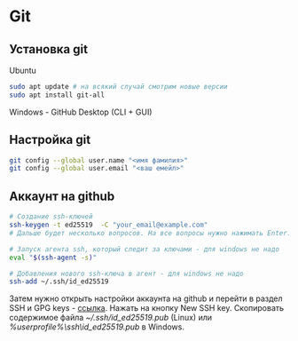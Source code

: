 # Git
## Установка git
Ubuntu 
```bash
sudo apt update # на всякий случай смотрим новые версии
sudo apt install git-all
```
Windows - GitHub Desktop (CLI + GUI)

## Настройка git
```bash
git config --global user.name "<имя фамилия>"
git config --global user.email "<ваш емейл>"
```

## Аккаунт на github
```bash
# Создание ssh-ключей
ssh-keygen -t ed25519  -C "your_email@example.com"
# Дальше будет несколько вопросов. На все вопросы нужно нажимать Enter.

# Запуск агента ssh, который следит за ключами - для windows не надо
eval "$(ssh-agent -s)"

# Добавления нового ssh-ключа в агент - для windows не надо
ssh-add ~/.ssh/id_ed25519
```

Затем нужно открыть настройки аккаунта на github и перейти в раздел SSH и GPG keys - [ссылка](https://github.com/settings/keys). Нажать на кнопку New SSH key. Скопировать содержимое файла *~/.ssh/id_ed25519.pub* (Linux) или *%userprofile%\ssh\id_ed25519.pub* в Windows.


